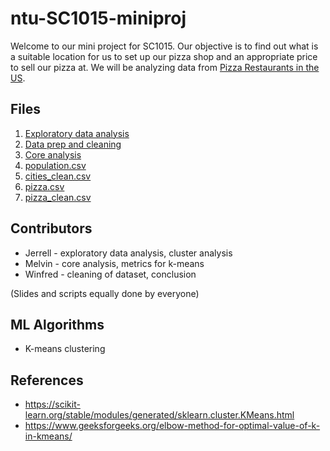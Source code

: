 # ntu-SC1015-miniproj

Welcome to our mini project for SC1015. Our objective is to find out what is a suitable location for us to set up our pizza shop and an appropriate price to sell our pizza at. We will be analyzing data from [Pizza Restaurants in the US](https://www.kaggle.com/datasets/cid007/pizza-restaurants-us).

## Files
1. [Exploratory data analysis](https://github.com/jerrell-y/SC1015-miniproj-pizza/blob/main/EDA.ipynb)
2. [Data prep and cleaning](https://github.com/jerrell-y/SC1015-miniproj-pizza/blob/main/Cleaning%20and%20Preparation.ipynb)
3. [Core analysis](https://github.com/jerrell-y/SC1015-miniproj-pizza/blob/main/ML%20and%20analysis.ipynb)
4. [population.csv](https://github.com/jerrell-y/SC1015-miniproj-pizza/blob/main/Population.csv)
5. [cities_clean.csv](https://github.com/jerrell-y/SC1015-miniproj-pizza/blob/main/cities_clean.csv)
6. [pizza.csv](https://github.com/jerrell-y/SC1015-miniproj-pizza/blob/main/pizza.csv)
7. [pizza_clean.csv](https://github.com/jerrell-y/SC1015-miniproj-pizza/blob/main/pizza_clean.csv)
  
## Contributors

- Jerrell - exploratory data analysis, cluster analysis
- Melvin - core analysis, metrics for k-means
- Winfred - cleaning of dataset, conclusion

(Slides and scripts equally done by everyone)

## ML Algorithms

- K-means clustering



## References

- <https://scikit-learn.org/stable/modules/generated/sklearn.cluster.KMeans.html>
- <https://www.geeksforgeeks.org/elbow-method-for-optimal-value-of-k-in-kmeans/>
